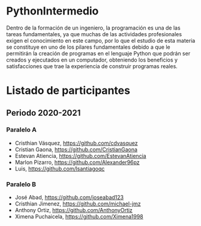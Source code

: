 # PythonIntermedio

Dentro de la formación de un ingeniero, la programación es una de las tareas
fundamentales, ya que muchas de las actividades profesionales exigen el
conocimiento en este campo, por lo que el estudio de esta materia se
constituye en uno de los pilares fundamentales debido a que le permitirán la
creación de programas en el lenguaje Python que podrán ser creados y
ejecutados en un computador, obteniendo los beneficios y satisfacciones que
trae la experiencia de construir programas reales.


# Listado de participantes

## Periodo 2020-2021

### Paralelo A
- Cristhian Vásquez, https://github.com/cdvasquez
- Cristian Gaona, https://github.com/CristianGaona
- Estevan Atiencia, https://github.com/EstevanAtiencia
- Marlon Pizarro, https://github.com/Alexander96pz
- Luis, https://github.com/lsantiagoqc

### Paralelo B
- José Abad, https://github.com/joseabad123
- Cristhian Jimenez, https://github.com/michael-jmz
- Anthony Ortiz, https://github.com/AnthonyOrtiz
- Ximena Puchaicela, https://github.com/Ximena1998


